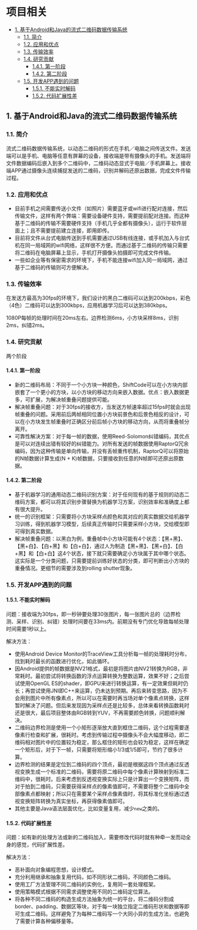 # 项目相关

<!-- TOC -->

- [1. 基于Android和Java的流式二维码数据传输系统](#1-基于android和java的流式二维码数据传输系统)
  - [1.1. 简介](#11-简介)
  - [1.2. 应用和优点](#12-应用和优点)
  - [1.3. 传输效率](#13-传输效率)
  - [1.4. 研究贡献](#14-研究贡献)
    - [1.4.1. 第一阶段](#141-第一阶段)
    - [1.4.2. 第二阶段](#142-第二阶段)
  - [1.5. 开发APP遇到的问题](#15-开发app遇到的问题)
    - [1.5.1. 不能实时解码](#151-不能实时解码)
    - [1.5.2. 代码扩展性差](#152-代码扩展性差)

<!-- /TOC -->

## 1. 基于Android和Java的流式二维码数据传输系统

### 1.1. 简介

流式二维码数据传输系统，以动态二维码的形式在手机／电脑之间传送文件。发送端可以是手机、电脑等任意有屏幕的设备，接收端是带有摄像头的手机。发送端将文件数据编码后嵌入到多个二维码中，二维码动态显式于电脑／手机屏幕上。接收端APP通过摄像头连续捕捉发送的二维码，识别并解码还原出数据，完成文件传输过程。

### 1.2. 应用和优点

- 目前手机之间需要传送小文件（如照片）需要蓝牙或wifi进行配对连接，然后传输文件，这样有两个弊端：需要设备硬件支持，需要提前配对连接。而这种基于二维码的传输不需要硬件支持（手机几乎全都有摄像头），运行于软件层面上；且不需要提前建立连接，即用即传。
- 目前将文件从台式电脑传送到手机需要通过USB有线连接，或手机加入与台式机在同一局域网的wifi网络，这样很不方便。而通过基于二维码的传输只需要将二维码在电脑屏幕上显示，手机打开摄像头拍摄即可完成文件传输。
- 一些如企业等有保密需求的环境下，手机不能连接wifi加入同一局域网，通过基于二维码的传输则可方便解决。

### 1.3. 传输效率

在发送方最高为30fps的环境下，我们设计的黑白二维码可以达到200kbps，彩色（4色）二维码可以达到300kbps，应用机器学习后可以达到380kbps。

1080P每帧的处理时间在20ms左右。边界检测6ms，小方块采样8ms，识别2ms，纠错2ms。

### 1.4. 研究贡献

两个阶段

#### 1.4.1. 第一阶段

- 新的二维码布局：不同于一个小方块一种颜色，ShiftCode可以在小方块内部嵌套了一个更小的方块，以小方块的移动方向来嵌入数据。优点：嵌入数据更多，可扩展，为解决帧重叠问题提供可能。
- 解决帧重叠问题：对于30fps的接收方，当发送方帧速率超过15fps时就会出现帧重叠的问题。采用前后两帧相同位置小方块前景色和后景色相反的设计，可以在小方块发生帧重叠时正确区分前后帧小方块的移动方向，从而将重叠帧分离开。
- 可靠性解决方案：对于每一帧的数据，使用Reed-Solomon纠错编码，其优点是可以对连续出错有较好的纠错能力。对所有发送的帧数据使用RaptorQ冗余编码，因为这种传输是单向传输，并没有丢帧重传机制，RaptorQ可以将原始的N帧数据计算生成(N + K)帧数据，只要接收到任意的N帧即可还原出原数据。

#### 1.4.2. 第二阶段

- 基于机器学习的通用动态二维码识别方案：对于任何现有的基于规则的动态二维码方案，都可以将其识别步骤替换为机器学习方案，识别效率和准确度上都有很大提升。
- 统一的识别框架：只需要将小方块采样点颜色和其对应的真实数据交给机器学习训练，得到机器学习模型，后续真正传输时只需要采样小方块，交给模型即可得到真实数据。
- 解决帧重叠问题：以黑白为例，重叠帧中小方块可能有4个状态：【黑+黑】、【黑+白】、【白+黑】和【白+白】，通过人为制造【黑+黑】、【黑+白】、【白+黑】和【白+白】这4个状态，接下就只需要确定小方块属于其中哪个状态。这实际是一个分类问题，只需要提前训练好状态的分类，即可判断出小方块的重叠情况。更细节的需要涉及到rolling shutter现象。

### 1.5. 开发APP遇到的问题

#### 1.5.1. 不能实时解码

问题：接收端为30fps，即一秒钟要处理30张图片，每一张图片总的（边界检测、采样、识别、纠错）处理时间要在33ms内。前期没有专门优化导致每帧处理时间需要1秒以上。

解决方法：

- 使用Android Device Monitor的TraceView工具分析每一帧的处理耗时分布，找到耗时最长的函数进行优化，如此循环。
- 因Android提供的帧数据是NV21格式，最初是将图片由NV21转换为RGB，非常耗时。最初尝试将转换函数的浮点运算转换为整数运算，效果不好；之后尝试使用OpenGL ES的shader，即GPU来进行转换运算，有一定效果但耗时仍长；再尝试使用JNI即C++来运算，仍未达到预期。再后来转变思路，因为不会用到图片中所有像素点，所以可以在需要时再当场对单个像素点转换，这样暂时解决了问题。但后来发现因为采样点还是比较多，总体来看转换函数耗时还是很大，最后项目整体由RGB转到YUV，不再需要颜色转换，问题顺利解决。
- 二维码边界检测是使用一个小矩形逐渐放大直到框住二维码，这个过程需要逐像素行检查和扩展，很耗时。考虑到传输过程中摄像头不会大幅度移动，即二维码相对图片中的位置较为稳定，那么框住的矩形也会较为稳定，这样在确定一个矩形后，对于下一帧，只需要将矩形缩小1/3或1/5即可，节约了很多计算。
- 边界检测的结果是定位到二维码的四个顶点，最初是根据这四个顶点通过反透视变换生成一个标准的二维码，需要将原二维码中每个像素计算映射到标准二维码中，很耗时。后来考虑到反透视变换实际上只是计算出一个变换矩阵，而对于拍到二维码，只需要获得采样点的像素值即可，不需要将整个二维码中全部像素点都映射；所以只在需要某个采样点像素值时，将其标准化坐标通过透视变换矩阵转换为真实坐标，再获得像素值即可。
- 其他主要是Java语法层面优化，比如变量复用，减少`new`之类的。

#### 1.5.2. 代码扩展性差

问题：如有新的处理方法或新的二维码加入，需要修改代码时就有种牵一发而动全身的感觉，代码扩展性差。

解决方法：

- 恶补面向对象编程思想，设计模式。
- 充分利用继承和抽象复用代码，如不同形状二维码，不同颜色二维码。
- 使用工厂方法管理不同二维码的实例化，复用同一套处理框架。
- 使用策略模式根据不同需求调整使用不同的二维码定位算法。
- 将各种不同二维码的构造生成方法抽象为统一的平台，将二维码分割成border、padding、数据区等块，对于每一块独立指定二维码形状和数据等即可生成二维码。这样避免了为每种二维码写一个大同小异的生成方法，也避免了需要计算各种偏移量等。
